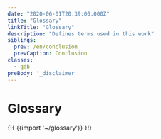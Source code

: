 ```yaml
---
date: "2020-06-01T20:39:00.000Z"
title: "Glossary"
linkTitle: "Glossary"
description: "Defines terms used in this work"
siblings:
  prev: /en/conclusion
  prevCaption: Conclusion
classes:
  - gdb
preBody: '_disclaimer'
---
```


# Glossary

{!{
  {{import '~/glossary'}}
}!}

<!-- {{make-glossary}} -->
<!-- 
{!{ 
  <dl>
  {{#each (gloss false)}}
    <dt id="entry_{{this}}">{{{nogloss this}}}</dt>
    {{#with (gloss this)}}
      <dd><p>{{short}}.</p><p>{{{long}}}</p></dd>
    {{/with}}
  {{/each}}
  </dl>
}!} -->